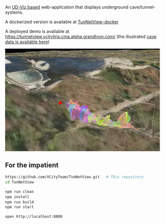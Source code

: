 An [UD-Viz based](https://github.com/VCityTeam/UD-Viz) web-application that displays
underground cave/tunnel-systems.

A dockerized version is available at
[TunNetView-docker](https://github.com/VCityTeam/TunNetView-docker)

A deployed demo is available at
https://tunnetview.vcityliris.cma.alpha.grandlyon.com/ (the illustrated
[cave data is available here](https://dataset-dl.liris.cnrs.fr/elaphes-cave/))

![screenshot](Doc/landing_page_screenshot.png)

## For the impatient

```bash
https://github.com/VCityTeam/TunNetView.git   # This repository
cd TunNetView
```

```bash
npm run clean
npm install
npm run build
npm run start
```

```bash
open http://localhost:8000
```
